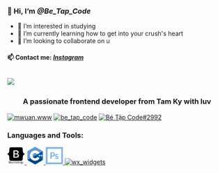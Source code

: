 ###  👋 Hi, I’m *@Be_Tap_Code*
  - 👀 I’m interested in studying
  - 🌱 I’m currently learning how to get into your crush's heart
  - 💞️ I’m looking to collaborate on u
####  📫 Contact me: *[Instagram](https://www.instagram.com/mwuan.www/)*
##  <img src=https://i.imgur.com/l2bgojS.png>
<!---
Be-Tap-Code/Be-Tap-Code is a ✨ special ✨ repository because its `README.md` (this file) appears on your GitHub profile.
You can click the Preview link to take a look at your changes.
--->
<h3 align="center">A passionate frontend developer from Tam Ky with luv</h3>

<p align="left">
<a href="https://instagram.com/mwuan.www" target="blank"><img align="center" src="https://raw.githubusercontent.com/rahuldkjain/github-profile-readme-generator/master/src/images/icons/Social/instagram.svg" alt="mwuan.www" height="30" width="40" /></a>
<a href="https://codeforces.com/profile/be_tap_code" target="blank"><img align="center" src="https://raw.githubusercontent.com/rahuldkjain/github-profile-readme-generator/master/src/images/icons/Social/codeforces.svg" alt="be_tap_code" height="30" width="40" /></a>
<a href="https://discord.gg/Bé Tập Code#2992" target="blank"><img align="center" src="https://raw.githubusercontent.com/rahuldkjain/github-profile-readme-generator/master/src/images/icons/Social/discord.svg" alt="Bé Tập Code#2992" height="30" width="40" /></a>
</p>

<h3 align="left">Languages and Tools:</h3>
<p align="left"> <a href="https://getbootstrap.com" target="_blank" rel="noreferrer"> <img src="https://raw.githubusercontent.com/devicons/devicon/master/icons/bootstrap/bootstrap-plain-wordmark.svg" alt="bootstrap" width="40" height="40"/> </a> <a href="https://www.w3schools.com/cpp/" target="_blank" rel="noreferrer"> <img src="https://raw.githubusercontent.com/devicons/devicon/master/icons/cplusplus/cplusplus-original.svg" alt="cplusplus" width="40" height="40"/> </a> <a href="https://www.photoshop.com/en" target="_blank" rel="noreferrer"> <img src="https://raw.githubusercontent.com/devicons/devicon/master/icons/photoshop/photoshop-line.svg" alt="photoshop" width="40" height="40"/> </a> <a href="https://www.wxwidgets.org/" target="_blank" rel="noreferrer"> <img src="https://upload.wikimedia.org/wikipedia/commons/b/bb/WxWidgets.svg" alt="wx_widgets" width="40" height="40"/> </a> </p>
